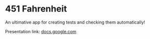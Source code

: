 # 451 Fahrenheit

An ultimative app for creating tests and checking them automatically!

Presentation link: [docs.google.com](https://docs.google.com/presentation/d/1Ve6xeb4-FLGNJpRn_BId_PoTfhUm-ez01O-_th2Kiw4/edit?usp=sharing)
